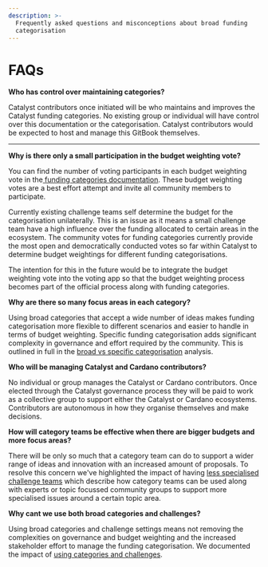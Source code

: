 ```yaml
---
description: >-
  Frequently asked questions and misconceptions about broad funding
  categorisation
---
```


# FAQs

**Who has control over maintaining categories?**&#x20;

Catalyst contributors once initiated will be who maintains and improves the Catalyst funding categories. No existing group or individual will have control over this documentation or the categorisation. Catalyst contributors would be expected to host and manage this GitBook themselves.

****

**Why is there only a small participation in the budget weighting vote?**

You can find the number of voting participants in each budget weighting vote in the[ funding categories documentation](https://github.com/projectcatalyst/catalyst-funding-categories). These budget weighting votes are a best effort attempt and invite all community members to participate.

Currently existing challenge teams self determine the budget for the categorisation unilaterally. This is an issue as it means a small challenge team have a high influence over the funding allocated to certain areas in the ecosystem. The community votes for funding categories currently provide the most open and democratically conducted votes so far within Catalyst to determine budget weightings for different funding categorisations.

The intention for this in the future would be to integrate the budget weighting vote into the voting app so that the budget weighting process becomes part of the official process along with funding categories.



**Why are there so many focus areas in each category?**

Using broad categories that accept a wide number of ideas makes funding categorisation more flexible to different scenarios and easier to handle in terms of budget weighting. Specific funding categorisation adds significant complexity in governance and effort required by the community. This is outlined in full in the [broad vs specific categorisation](../../categorisation-approaches/broad-vs-specific-categorisations.md) analysis.



**Who will be managing Catalyst and Cardano contributors?**

No individual or group manages the Catalyst or Cardano contributors. Once elected through the Catalyst governance process they will be paid to work as a collective group to support either the Catalyst or Cardano ecosystems. Contributors are autonomous in how they organise themselves and make decisions.&#x20;



**How will category teams be effective when there are bigger budgets and more focus areas?**

There will be only so much that a category team can do to support a wider range of ideas and innovation with an increased amount of proposals. To resolve this concern we've highlighted the impact of having [less specialised challenge teams](../addressing-concerns-and-challenging-funding-situations/less-specialised-challenge-teams.md) which describe how category teams can be used along with experts or topic focussed community groups to support more specialised issues around a certain topic area.



**Why cant we use both broad categories and challenges?**

Using broad categories and challenge settings means not removing the complexities on governance and budget weighting and the increased stakeholder effort to manage the funding categorisation. We documented the impact of [using categories and challenges](using-categories-and-challenges.md).
